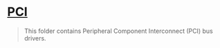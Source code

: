 # [PCI](/drivers/PCI/README.md)

> This folder contains Peripheral Component Interconnect (PCI) bus drivers.
